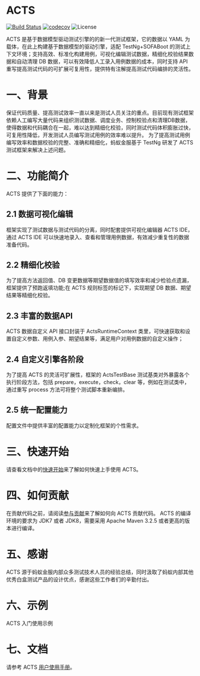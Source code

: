 # ACTS
[![Build Status](https://travis-ci.org/alipay/sofa-acts.svg?branch=add_ci_config)](https://travis-ci.org/alipay/sofa-acts)
[![codecov](https://codecov.io/gh/alipay/sofa-acts/branch/add_ci_config/graph/badge.svg)](https://codecov.io/gh/alipay/sofa-acts)
![License](https://img.shields.io/badge/license-Apache--2.0-green.svg)

ACTS 是基于数据模型驱动测试引擎的的新一代测试框架，它的数据以 YAML 为载体，在此上构建基于数据模型的驱动引擎，适配 TestNg+SOFABoot 的测试上下文环境；支持高效、标准化构建用例，可视化编辑测试数据，精细化校验结果数据和自动清理 DB 数据，可以有效降低人工录入用例数据的成本，同时支持 API 重写提高测试代码的可扩展可复用性，提供特有注解提高测试代码编排的灵活性。
# 一、背景
保证代码质量、提高测试效率一直以来是测试人员关注的重点。目前现有测试框架依赖人工编写大量代码来组织测试数据、调度业务、控制校验点和清理DB数据，使得数据和代码耦合在一起，难以达到精细化校验，同时测试代码体积膨胀过快，可复用性降低，开发测试人员编写测试用例的效率难以提升。
为了提高测试用例编写效率和数据校验的完整、准确和精细化，蚂蚁金服基于 TestNg 研发了 ACTS 测试框架来解决上述问题。
# 二、功能简介
ACTS 提供了下面的能力：
## 2.1 数据可视化编辑
框架实现了测试数据与测试代码的分离，同时配套提供可视化编辑器 ACTS IDE，通过 ACTS IDE 可以快速地录入、查看和管理用例数据，有效减少重复性的数据准备代码。
## 2.2 精细化校验
为了提高方法返回值、DB 变更数据等期望数据值的填写效率和减少检验点遗漏，框架提供了预跑返填功能;在 ACTS 规则标签的标记下，实现期望 DB 数据、期望结果等精细化校验。
## 2.3 丰富的数据API
ACTS 数据自定义 API 接口封装于 ActsRuntimeContext 类里，可快速获取和设置自定义参数、用例入参、期望结果等，满足用户对用例数据的自定义操作；
## 2.4 自定义引擎各阶段
为了提高 ACTS 的灵活可扩展性，框架的 ActsTestBase 测试基类对外暴露各个执行阶段方法，包括 prepare，execute，check，clear 等，例如在测试类中，通过重写 process 方法可将整个测试脚本重新编排。
## 2.5 统一配置能力
配置文件中提供丰富的配置能力以定制化框架的个性需求。
# 三、快速开始
请查看文档中的[快速开始](https://www.sofastack.tech/sofa-acts/docs/GettingStarted)来了解如何快速上手使用 ACTS。
# 四、如何贡献
在贡献代码之前，请阅读[参与贡献](https://www.sofastack.tech/sofa-acts/docs/Contributing)来了解如何向 ACTS 贡献代码。
ACTS 的编译环境的要求为 JDK7 或者 JDK8，需要采用 Apache Maven 3.2.5 或者更高的版本进行编译。
# 五、感谢
ACTS 源于蚂蚁金服内部众多测试技术人员的经验总结，同时汲取了蚂蚁内部其他优秀白盒测试产品的设计优点，感谢这些工作者们的辛勤付出。
# 六、示例
ACTS 入门使用示例
# 七、文档
请参考 ACTS [用户使用手册](https://www.sofastack.tech/sofa-acts/docs/Usage-Ready)。